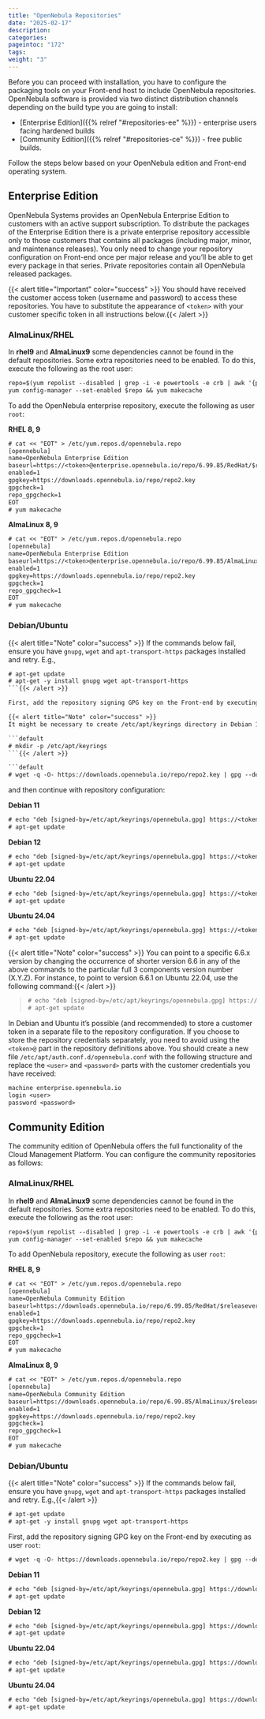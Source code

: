 ```yaml
---
title: "OpenNebula Repositories"
date: "2025-02-17"
description:
categories:
pageintoc: "172"
tags:
weight: "3"
---
```


<a id="repositories"></a>

<!--# OpenNebula Repositories -->

Before you can proceed with installation, you have to configure the packaging tools on your Front-end host to include OpenNebula repositories. OpenNebula software is provided via two distinct distribution channels depending on the build type you are going to install:

- [Enterprise Edition]({{% relref "#repositories-ee" %}}) - enterprise users facing hardened builds
- [Community Edition]({{% relref "#repositories-ce" %}}) - free public builds.

Follow the steps below based on your OpenNebula edition and Front-end operating system.

<a id="repositories-ee"></a>

## Enterprise Edition

OpenNebula Systems provides an OpenNebula Enterprise Edition to customers with an active support subscription. To distribute the packages of the Enterprise Edition there is a private enterprise repository accessible only to those customers that contains all packages (including major, minor, and maintenance releases). You only need to change your repository configuration on Front-end once per major release and you’ll be able to get every package in that series. Private repositories contain all OpenNebula released packages.

{{< alert title="Important" color="success" >}}
You should have received the customer access token (username and password) to access these repositories. You have to substitute the appearance of `<token>` with your customer specific token in all instructions below.{{< /alert >}} 

### AlmaLinux/RHEL

In **rhel9** and **AlmaLinux9** some dependencies cannot be found in the default repositories. Some extra repositories need to be enabled. To do this, execute the following as the root user:

```default
repo=$(yum repolist --disabled | grep -i -e powertools -e crb | awk '{print $1}' | head -1)
yum config-manager --set-enabled $repo && yum makecache
```

To add the OpenNebula enterprise repository, execute the following as user `root`:

**RHEL 8, 9**

```default
# cat << "EOT" > /etc/yum.repos.d/opennebula.repo
[opennebula]
name=OpenNebula Enterprise Edition
baseurl=https://<token>@enterprise.opennebula.io/repo/6.99.85/RedHat/$releasever/$basearch
enabled=1
gpgkey=https://downloads.opennebula.io/repo/repo2.key
gpgcheck=1
repo_gpgcheck=1
EOT
# yum makecache
```

**AlmaLinux 8, 9**

```default
# cat << "EOT" > /etc/yum.repos.d/opennebula.repo
[opennebula]
name=OpenNebula Enterprise Edition
baseurl=https://<token>@enterprise.opennebula.io/repo/6.99.85/AlmaLinux/$releasever/$basearch
enabled=1
gpgkey=https://downloads.opennebula.io/repo/repo2.key
gpgcheck=1
repo_gpgcheck=1
EOT
# yum makecache
```

### Debian/Ubuntu

{{< alert title="Note" color="success" >}}
If the commands below fail, ensure you have `gnupg`, `wget` and `apt-transport-https` packages installed and retry. E.g.,

```default
# apt-get update
# apt-get -y install gnupg wget apt-transport-https
```{{< /alert >}}  

First, add the repository signing GPG key on the Front-end by executing as user `root`:

{{< alert title="Note" color="success" >}}
It might be necessary to create /etc/apt/keyrings directory in Debian 11 because it does not exist by default:

```default
# mkdir -p /etc/apt/keyrings
```{{< /alert >}}  

```default
# wget -q -O- https://downloads.opennebula.io/repo/repo2.key | gpg --dearmor --yes --output /etc/apt/keyrings/opennebula.gpg
```

and then continue with repository configuration:

**Debian 11**

```default
# echo "deb [signed-by=/etc/apt/keyrings/opennebula.gpg] https://<token>@enterprise.opennebula.io/repo/6.99.85/Debian/11 stable opennebula" > /etc/apt/sources.list.d/opennebula.list
# apt-get update
```

**Debian 12**

```default
# echo "deb [signed-by=/etc/apt/keyrings/opennebula.gpg] https://<token>@enterprise.opennebula.io/repo/6.99.85/Debian/12 stable opennebula" > /etc/apt/sources.list.d/opennebula.list
# apt-get update
```

**Ubuntu 22.04**

```default
# echo "deb [signed-by=/etc/apt/keyrings/opennebula.gpg] https://<token>@enterprise.opennebula.io/repo/6.99.85/Ubuntu/22.04 stable opennebula" > /etc/apt/sources.list.d/opennebula.list
# apt-get update
```

**Ubuntu 24.04**

```default
# echo "deb [signed-by=/etc/apt/keyrings/opennebula.gpg] https://<token>@enterprise.opennebula.io/repo/6.99.85/Ubuntu/24.04 stable opennebula" > /etc/apt/sources.list.d/opennebula.list
# apt-get update
```

{{< alert title="Note" color="success" >}}
You can point to a specific 6.6.x version by changing the occurrence of shorter version 6.6 in any of the above commands to the particular full 3 components version number (X.Y.Z). For instance, to point to version 6.6.1 on Ubuntu 22.04, use the following command:{{< /alert >}} 

> ```default
> # echo "deb [signed-by=/etc/apt/keyrings/opennebula.gpg] https://<token>@enterprise.opennebula.io/repo/6.6.1/Ubuntu/22.04 stable opennebula" > /etc/apt/sources.list.d/opennebula.list
> # apt-get update
> ```

In Debian and Ubuntu it’s possible (and recommended) to store a customer token in a separate file to the repository configuration. If you choose to store the repository credentials separately, you need to avoid using the `<token>@` part in the repository definitions above. You should create a new file `/etc/apt/auth.conf.d/opennebula.conf` with the following structure and replace the `<user>` and `<password>` parts with the customer credentials you have received:

```default
machine enterprise.opennebula.io
login <user>
password <password>
```

<a id="repositories-ce"></a>

## Community Edition

The community edition of OpenNebula offers the full functionality of the Cloud Management Platform. You can configure the community repositories as follows:

### AlmaLinux/RHEL

In **rhel9** and **AlmaLinux9** some dependencies cannot be found in the default repositories. Some extra repositories need to be enabled. To do this, execute the following as the root user:

```default
repo=$(yum repolist --disabled | grep -i -e powertools -e crb | awk '{print $1}' | head -1)
yum config-manager --set-enabled $repo && yum makecache
```

To add OpenNebula repository, execute the following as user `root`:

**RHEL 8, 9**

```default
# cat << "EOT" > /etc/yum.repos.d/opennebula.repo
[opennebula]
name=OpenNebula Community Edition
baseurl=https://downloads.opennebula.io/repo/6.99.85/RedHat/$releasever/$basearch
enabled=1
gpgkey=https://downloads.opennebula.io/repo/repo2.key
gpgcheck=1
repo_gpgcheck=1
EOT
# yum makecache
```

**AlmaLinux 8, 9**

```default
# cat << "EOT" > /etc/yum.repos.d/opennebula.repo
[opennebula]
name=OpenNebula Community Edition
baseurl=https://downloads.opennebula.io/repo/6.99.85/AlmaLinux/$releasever/$basearch
enabled=1
gpgkey=https://downloads.opennebula.io/repo/repo2.key
gpgcheck=1
repo_gpgcheck=1
EOT
# yum makecache
```

### Debian/Ubuntu

{{< alert title="Note" color="success" >}}
If the commands below fail, ensure you have `gnupg`, `wget` and `apt-transport-https` packages installed and retry. E.g.,{{< /alert >}} 

```default
# apt-get update
# apt-get -y install gnupg wget apt-transport-https
```

First, add the repository signing GPG key on the Front-end by executing as user `root`:

```default
# wget -q -O- https://downloads.opennebula.io/repo/repo2.key | gpg --dearmor --yes --output /etc/apt/keyrings/opennebula.gpg
```

**Debian 11**

```default
# echo "deb [signed-by=/etc/apt/keyrings/opennebula.gpg] https://downloads.opennebula.io/repo/6.99.85/Debian/11 stable opennebula" > /etc/apt/sources.list.d/opennebula.list
# apt-get update
```

**Debian 12**

```default
# echo "deb [signed-by=/etc/apt/keyrings/opennebula.gpg] https://downloads.opennebula.io/repo/6.99.85/Debian/12 stable opennebula" > /etc/apt/sources.list.d/opennebula.list
# apt-get update
```

**Ubuntu 22.04**

```default
# echo "deb [signed-by=/etc/apt/keyrings/opennebula.gpg] https://downloads.opennebula.io/repo/6.99.85/Ubuntu/22.04 stable opennebula" > /etc/apt/sources.list.d/opennebula.list
# apt-get update
```

**Ubuntu 24.04**

```default
# echo "deb [signed-by=/etc/apt/keyrings/opennebula.gpg] https://downloads.opennebula.io/repo/6.99.85/Ubuntu/24.04 stable opennebula" > /etc/apt/sources.list.d/opennebula.list
# apt-get update
```
